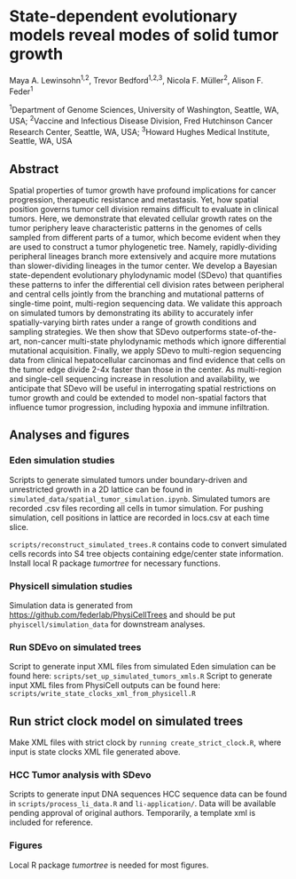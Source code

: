 # State-dependent evolutionary models reveal modes of solid tumor growth

Maya A. Lewinsohn<sup>1,2</sup>, Trevor Bedford<sup>1,2,3</sup>, Nicola F. Müller<sup>2</sup>, Alison F. Feder<sup>1</sup>

<sup>1</sup>Department of Genome Sciences, University of Washington, Seattle, WA, USA;
<sup>2</sup>Vaccine and Infectious Disease Division, Fred Hutchinson Cancer Research Center, Seattle, WA, USA;
<sup>3</sup>Howard Hughes Medical Institute, Seattle, WA, USA

## Abstract
Spatial properties of tumor growth have profound implications for cancer progression, therapeutic resistance and
metastasis. Yet, how spatial position governs tumor cell division remains difficult to evaluate in clinical tumors.
Here, we demonstrate that elevated cellular growth rates on the tumor periphery leave characteristic patterns in
the genomes of cells sampled from different parts of a tumor, which become evident when they are used to
construct a tumor phylogenetic tree. Namely, rapidly-dividing peripheral lineages branch more extensively and
acquire more mutations than slower-dividing lineages in the tumor center. We develop a Bayesian
state-dependent evolutionary phylodynamic model (SDevo) that quantifies these patterns to infer the differential
cell division rates between peripheral and central cells jointly from the branching and mutational patterns of
single-time point, multi-region sequencing data. We validate this approach on simulated tumors by
demonstrating its ability to accurately infer spatially-varying birth rates under a range of growth conditions and
sampling strategies. We then show that SDevo outperforms state-of-the-art, non-cancer multi-state
phylodynamic methods which ignore differential mutational acquisition. Finally, we apply SDevo to
multi-region sequencing data from clinical hepatocellular carcinomas and find evidence that cells on the tumor
edge divide 2-4x faster than those in the center. As multi-region and single-cell sequencing increase in
resolution and availability, we anticipate that SDevo will be useful in interrogating spatial restrictions on tumor
growth and could be extended to model non-spatial factors that influence tumor progression, including hypoxia
and immune infiltration.

## Analyses and figures

### Eden simulation studies
Scripts to generate simulated tumors under boundary-driven and unrestricted growth in a 2D lattice can be found in `simulated_data/spatial_tumor_simulation.ipynb`.
Simulated tumors are recorded .csv files recording all cells in tumor simulation. For pushing simulation, cell positions in lattice are
recorded in locs.csv at each time slice.

`scripts/reconstruct_simulated_trees.R` contains code to convert simulated cells records into S4 tree objects containing edge/center state information.
Install local R package _tumortree_ for necessary functions.

### Physicell simulation studies
Simulation data is generated from https://github.com/federlab/PhysiCellTrees and should be put `phyiscell/simulation_data` for downstream analyses.

### Run SDEvo on simulated trees
Script to generate input XML files from simulated Eden simulation can be found here: `scripts/set_up_simulated_tumors_xmls.R`
Script to generate input XML files from PhysiCell outputs can be found here: `scripts/write_state_clocks_xml_from_physicell.R`

## Run strict clock model on simulated trees
Make XML files with strict clock by `running create_strict_clock.R`, where input is state clocks XML file generated above.

### HCC Tumor analysis with SDevo
Scripts to generate input DNA sequences HCC sequence data can be found in `scripts/process_li_data.R` and `li-application/`. Data will be available pending approval of original authors. Temporarily, a template xml is included for reference.

### Figures
Local R package _tumortree_ is needed for most figures.
